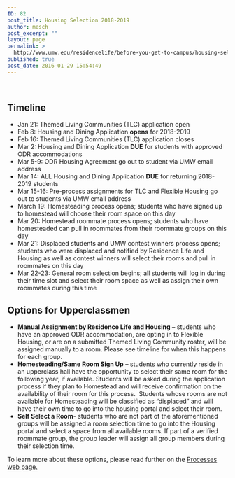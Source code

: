 ```yaml
---
ID: 82
post_title: Housing Selection 2018-2019
author: mesch
post_excerpt: ""
layout: page
permalink: >
  http://www.umw.edu/residencelife/before-you-get-to-campus/housing-selection/
published: true
post_date: 2016-01-29 15:54:49
---
```

&nbsp;
<h2>Timeline</h2>
<ul>
 	<li>Jan 21: Themed Living Communities (TLC) application open</li>
 	<li>Feb 8: Housing and Dining Application <strong>opens</strong> for 2018-2019</li>
 	<li>Feb 16: Themed Living Communities (TLC) application closes</li>
 	<li>Mar 2: Housing and Dining Application <strong>DUE</strong> for students with approved ODR accommodations</li>
 	<li>Mar 5-9: ODR Housing Agreement go out to student via UMW email address</li>
 	<li>Mar 14: ALL Housing and Dining Application <strong>DUE</strong> for returning 2018-2019 students</li>
 	<li>Mar 15-16: Pre-process assignments for TLC and Flexible Housing go out to students via UMW email address</li>
 	<li>March 19: Homesteading process opens; students who have signed up to homestead will choose their room space on this day</li>
 	<li>Mar 20: Homestead roommate process opens; students who have homesteaded can pull in roommates from their roommate groups on this day</li>
 	<li>Mar 21: Displaced students and UMW contest winners process opens; students who were displaced and notified by Residence Life and Housing as well as contest winners will select their rooms and pull in roommates on this day</li>
 	<li>Mar 22-23: General room selection begins; all students will log in during their time slot and select their room space as well as assign their own roommates during this time</li>
</ul>
<h2>Options for Upperclassmen</h2>
<ul>
 	<li><strong>Manual Assignment by Residence Life and Housing</strong> – students who have an approved ODR accommodation, are opting in to Flexible Housing, or are on a submitted Themed Living Community roster, will be assigned manually to a room. Please see timeline for when this happens for each group.</li>
 	<li><strong>Homesteading/Same Room Sign Up</strong> – students who currently reside in an upperclass hall have the opportunity to select their same room for the following year, if available. Students will be asked during the application process if they plan to Homestead and will receive confirmation on the availability of their room for this process.  Students whose rooms are not available for Homesteading will be classified as “displaced” and will have their own time to go into the housing portal and select their room.</li>
 	<li><strong>Self Select a Room</strong>- students who are not part of the aforementioned groups will be assigned a room selection time to go into the Housing portal and select a space from all available rooms. If part of a verified roommate group, the group leader will assign all group members during their selection time.</li>
</ul>
To learn more about these options, please read further on the <a href="http://www.umw.edu/residencelife/before-you-get-to-campus/housing-selection/details/">Processes web page.</a>